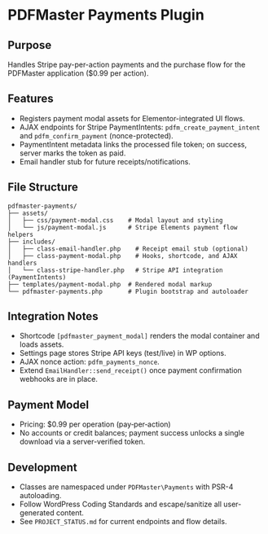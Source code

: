 # PDFMaster Payments Plugin

## Purpose

Handles Stripe pay-per-action payments and the purchase flow for the PDFMaster application ($0.99 per action).

## Features

- Registers payment modal assets for Elementor-integrated UI flows.
- AJAX endpoints for Stripe PaymentIntents: `pdfm_create_payment_intent` and `pdfm_confirm_payment` (nonce-protected).
- PaymentIntent metadata links the processed file token; on success, server marks the token as paid.
- Email handler stub for future receipts/notifications.

## File Structure

```
pdfmaster-payments/
├── assets/
│   ├── css/payment-modal.css    # Modal layout and styling
│   └── js/payment-modal.js      # Stripe Elements payment flow helpers
├── includes/
│   ├── class-email-handler.php    # Receipt email stub (optional)
│   ├── class-payment-modal.php    # Hooks, shortcode, and AJAX handlers
│   └── class-stripe-handler.php   # Stripe API integration (PaymentIntents)
├── templates/payment-modal.php  # Rendered modal markup
└── pdfmaster-payments.php       # Plugin bootstrap and autoloader
```

## Integration Notes

- Shortcode `[pdfmaster_payment_modal]` renders the modal container and loads assets.
- Settings page stores Stripe API keys (test/live) in WP options.
- AJAX nonce action: `pdfm_payments_nonce`.
- Extend `EmailHandler::send_receipt()` once payment confirmation webhooks are in place.

## Payment Model

- Pricing: $0.99 per operation (pay‑per‑action)
- No accounts or credit balances; payment success unlocks a single download via a server-verified token.

## Development

- Classes are namespaced under `PDFMaster\Payments` with PSR-4 autoloading.
- Follow WordPress Coding Standards and escape/sanitize all user-generated content.
- See `PROJECT_STATUS.md` for current endpoints and flow details.
